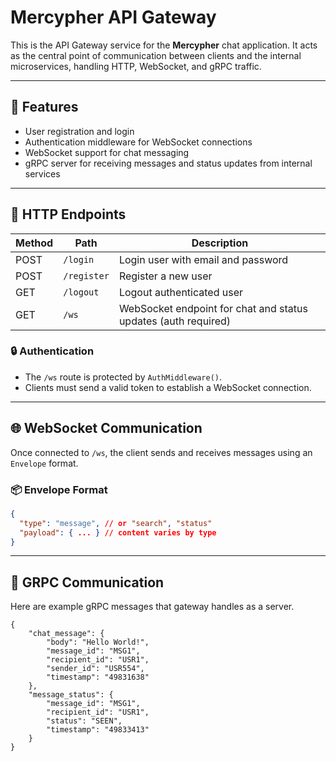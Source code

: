# Mercypher API Gateway

This is the API Gateway service for the **Mercypher** chat application. It acts as the central point of communication between clients and the internal microservices, handling HTTP, WebSocket, and gRPC traffic.

---

## 🔧 Features

- User registration and login
- Authentication middleware for WebSocket connections
- WebSocket support for chat messaging
- gRPC server for receiving messages and status updates from internal services

---

## 🚀 HTTP Endpoints

| Method | Path         | Description              |
|--------|--------------|--------------------------|
| POST   | `/login`     | Login user with email and password |
| POST   | `/register`  | Register a new user      |
| GET    | `/logout`    | Logout authenticated user |
| GET    | `/ws`        | WebSocket endpoint for chat and status updates (auth required) |

### 🔒 Authentication

- The `/ws` route is protected by `AuthMiddleware()`.
- Clients must send a valid token to establish a WebSocket connection.

---

## 🌐 WebSocket Communication

Once connected to `/ws`, the client sends and receives messages using an `Envelope` format.

### 📦 Envelope Format

```json
{
  "type": "message", // or "search", "status"
  "payload": { ... } // content varies by type
}
```

---

## 🔌 GRPC Communication

Here are example gRPC messages that gateway handles as a server.

```
{
    "chat_message": {
        "body": "Hello World!",
        "message_id": "MSG1",
        "recipient_id": "USR1",
        "sender_id": "USR554",
        "timestamp": "49831638"
    },
    "message_status": {
        "message_id": "MSG1",
        "recipient_id": "USR1",
        "status": "SEEN",
        "timestamp": "49833413"
    }
}
```